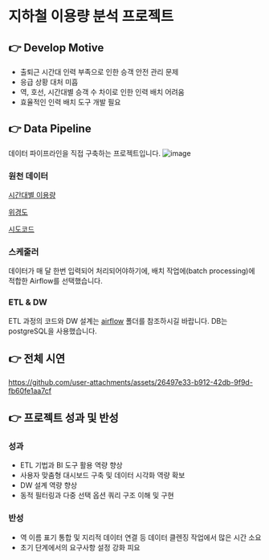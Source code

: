 # 지하철 이용량 분석 프로젝트

## 👉 Develop Motive
- 출퇴근 시간대 인력 부족으로 인한 승객 안전 관리 문제
- 응급 상황 대처 미흡
- 역, 호선, 시간대별 승객 수 차이로 인한 인력 배치 어려움
- 효율적인 인력 배치 도구 개발 필요

## 👉 Data Pipeline
데이터 파이프라인을 직접 구축하는 프로젝트입니다.
![image](https://github.com/user-attachments/assets/81f17520-3a24-4d12-9e46-778f0c784219)

### 원천 데이터
[시간대별 이용량](https://data.seoul.go.kr/dataList/OA-12252/S/1/datasetView.do)

[위경도](https://www.data.go.kr/data/15099316/fileData.do?recommendDataYn=Y)

[시도코드](https://sgis.kostat.go.kr/developer/html/openApi/api/dataCode/SidoCode.html)

### 스케줄러
데이터가 매 달 한번 입력되어 처리되어야하기에, 배치 작업에(batch processing)에 적합한 Airflow를 선택했습니다.

### ETL & DW
ETL 과정의 코드와 DW 설계는 [airflow](airflow) 폴더를 참조하시길 바랍니다. DB는 postgreSQL을 사용했습니다.



## 👉 전체 시연
https://github.com/user-attachments/assets/26497e33-b912-42db-9f9d-fb60fe1aa7cf

## 👉 프로젝트 성과 및 반성
### 성과
- ETL 기법과 BI 도구 활용 역량 향상
- 사용자 맞춤형 대시보드 구축 및 데이터 시각화 역량 확보
- DW 설계 역량 향상
- 동적 필터링과 다중 선택 옵션 쿼리 구조 이해 및 구현

### 반성
- 역 이름 표기 통합 및 지리적 데이터 연결 등 데이터 클렌징 작업에서 많은 시간 소요
- 초기 단계에서의 요구사항 설정 강화 피요
